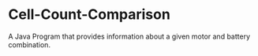# Cell-Count-Comparison
A Java Program that provides information about a given motor and battery combination.

